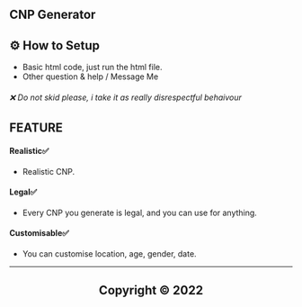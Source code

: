 ## CNP Generator


     
      
## ⚙ How to Setup
- Basic html code, just run the html file.
- Other question & help / Message Me 
###### ❌ Do not skid please, i take it as really disrespectful behaivour 
    
     
   
## FEATURE     

#### Realistic✅  
- Realistic CNP.

#### Legal✅
- Every CNP you generate is legal, and you can use for anything.

#### Customisable✅
- You can customise location, age, gender, date.



---


 
##   <p align="center">  Copyright © 2022 








